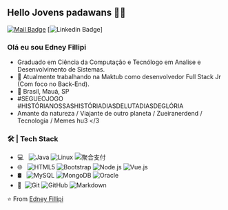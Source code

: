 ## Hello Jovens padawans 🖖🏼

[![Mail Badge](https://img.shields.io/badge/-e.fillipi@gmail.com-c14438?style=flat&logo=Gmail&logoColor=white&link=mailto:e.fillipi@gmail.com)](mailto:e.fillipi@gmail.com)
[![Linkedin Badge](https://img.shields.io/badge/-LinkedIn-blue?style=flat-square&labelColor=blue&logo=Linkedin&logoColor=white&link=https://www.linkedin.com/in/edney-fillipi/)]

### Olá eu sou Edney Fillipi

- Graduado em Ciência da Computação e Tecnólogo em Analise e Desenvolvimento de Sistemas.
- 🌱 Atualmente trabalhando na Maktub como desenvolvedor Full Stack Jr (Com foco no Back-End).
- 🏡 Brasil, Mauá, SP
- #SEGUEOJOGO #HISTÓRIANOSSASHISTÓRIADIASDELUTADIASDEGLÓRIA
- Amante da natureza / Viajante de outro planeta / Zueiranerdend / Tecnologia / Memes hu3 </3

### 🛠 | Tech Stack

- 💻 &#160; ![Java](https://img.shields.io/badge/-Java-333333?style=flat&logo=Java&logoColor=007396)
![Linux](https://img.shields.io/badge/-Linux-333333?style=flat&logo=Linux&logoColor=FCC624)
![聚合支付](https://img.shields.io/badge/-聚合支付-333333?style=flat&logo=payoneer&logoColor=FF4800)
- 🌐 &#160; ![HTML5](https://img.shields.io/badge/-HTML5-333333?style=flat&logo=HTML5)
![Bootstrap](https://img.shields.io/badge/-Bootstrap-333333?style=flat&logo=bootstrap&logoColor=563D7C)
![Node.js](https://img.shields.io/badge/-Node.js-333333?style=flat&logo=node.js)
![Vue.js](https://img.shields.io/badge/-VueJS-333333?style=flat&logo=Vue.js)
- 🛢 &#160; ![MySQL](https://img.shields.io/badge/-MySQL-333333?style=flat&logo=mysql)
![MongoDB](https://img.shields.io/badge/-MongoDB-333333?style=flat&logo=mongodb)
![Oracle](https://img.shields.io/badge/-Oracle-333333?style=flat&logo=Oracle)
- 🔧 &#160;![Git](https://img.shields.io/badge/-Git-333333?style=flat&logo=git)
![GitHub](https://img.shields.io/badge/-GitHub-333333?style=flat&logo=github)
![Markdown](https://img.shields.io/badge/-Markdown-333333?style=flat&logo=markdown)


⭐️ From [Edney Fillipi](https://github.com/efillipi)

